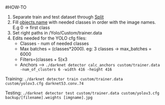 #HOW-TO

1. Separate train and test dataset through [Split](/Yolo/Split_Train_Test.py)
2. Fill [objects.name](./object.names) with needed classes in order with the image names. E.g 0 -> first class
3. Set right paths in /Yolo/Custom/trainer.data
4. Edits needed for the YOLO cfg files:
    - Classes - num of needed classes
    - Max batches = (classes*2000). eg: 3 classes -> max_batches = 6000
    - Filters=(classes + 5)x3
    - Anchors --> `./darknet detector calc_anchors custom/trainer.data -num_of_clusters 6 -width 416 -height 416`



Training:
`./darknet detector train custom/trainer.data custom/yolov3.cfg darknet53.conv.74 `

Testing: 
`./darknet detector test custom/trainer.data custom/yolov3.cfg backup/[filename].weights [imgname].jpg`

